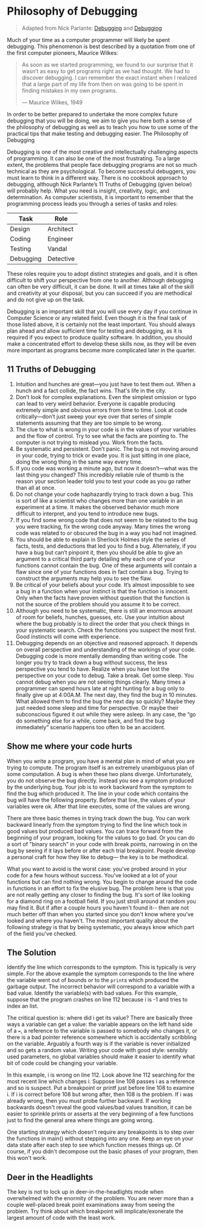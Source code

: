 # Philosophy of Debugging

> Adapted from Nick Parlante:
> [Debugging](https://web.stanford.edu/class/archive/cs/cs106a/cs106a.1184//handouts/9%20-%20Debugging.pdf)
> and [Debugging](https://cs.stanford.edu/people/nick/compdocs/Debugging.pdf)

Much of your time as a computer programmer will likely be spent debugging. This
phenomenon is best described by a quotation from one of the first computer
pioneers, Maurice Wilkes:

> As soon as we started programming, we found to our surprise that it wasn’t as
> easy to get programs right as we had thought. We had to discover debugging. I
> can remember the exact instant when I realized that a large part of my life
> from then on was going to be spent in finding mistakes in my own programs.
>
> — Maurice Wilkes, 1949

In order to be better prepared to undertake the more complex future debugging
that you will be doing, we aim to give you here both a sense of the philosophy
of debugging as well as to teach you how to use some of the practical tips that
make testing and debugging easier. The Philosophy of Debugging

Debugging is one of the most creative and intellectually challenging aspects of
programming. It can also be one of the most frustrating. To a large extent, the
problems that people face debugging programs are not so much technical as they
are psychological. To become successful debuggers, you must learn to think in a
different way. There is no cookbook approach to debugging, although Nick
Parlante’s 11 Truths of Debugging (given below) will probably help. What you
need is insight, creativity, logic, and determination. As computer scientists,
it is important to remember that the programming process leads you through a
series of tasks and roles:

| Task      | Role      |
| --------- | --------- |
| Design    | Architect |
| Coding    | Engineer  |
| Testing   | Vandal    |
| Debugging | Detective |

These roles require you to adopt distinct strategies and goals, and it is often
difficult to shift your perspective from one to another. Although debugging can
often be very difficult, it can be done. It will at times take all of the skill
and creativity at your disposal, but you can succeed if you are methodical and
do not give up on the task.

Debugging is an important skill that you will use every day if you continue in
Computer Science or any related field. Even though it is the final task of those
listed above, it is certainly not the least important. You should always plan
ahead and allow sufficient time for testing and debugging, as it is required if
you expect to produce quality software. In addition, you should make a
concentrated effort to develop these skills now, as they will be even more
important as programs become more complicated later in the quarter.

## 11 Truths of Debugging

1. Intuition and hunches are great—you just have to test them out. When a hunch
   and a fact collide, the fact wins. That's life in the city.
2. Don’t look for complex explanations. Even the simplest omission or typo can
   lead to very weird behavior. Everyone is capable producing extremely simple
   and obvious errors from time to time. Look at code critically—don’t just
   sweep your eye over that series of simple statements assuming that they are
   too simple to be wrong.
3. The clue to what is wrong in your code is in the values of your variables and
   the flow of control. Try to see what the facts are pointing to. The computer
   is not trying to mislead you. Work from the facts.
4. Be systematic and persistent. Don’t panic. The bug is not moving around in
   your code, trying to trick or evade you. It is just sitting in one place,
   doing the wrong thing in the same way every time.
5. If you code was working a minute ago, but now it doesn’t—what was the last
   thing you changed? This incredibly reliable rule of thumb is the reason your
   section leader told you to test your code as you go rather than all at once.
6. Do not change your code haphazardly trying to track down a bug. This is sort
   of like a scientist who changes more than one variable in an experiment at a
   time. It makes the observed behavior much more difficult to interpret, and
   you tend to introduce new bugs.
7. If you find some wrong code that does not seem to be related to the bug you
   were tracking, fix the wrong code anyway. Many times the wrong code was
   related to or obscured the bug in a way you had not imagined.
8. You should be able to explain in Sherlock Holmes style the series of facts,
   tests, and deductions that led you to find a bug. Alternately, if you have a
   bug but can’t pinpoint it, then you should be able to give an argument to a
   critical third party detailing why each one of your functions cannot contain
   the bug. One of these arguments will contain a flaw since one of your
   functions does in fact contain a bug. Trying to construct the arguments may
   help you to see the flaw.
9. Be critical of your beliefs about your code. It’s almost impossible to see a
   bug in a function when your instinct is that the function is innocent. Only
   when the facts have proven without question that the function is not the
   source of the problem should you assume it to be correct.
10. Although you need to be systematic, there is still an enormous amount of
    room for beliefs, hunches, guesses, etc. Use your intuition about where the
    bug probably is to direct the order that you check things in your systematic
    search. Check the functions you suspect the most first. Good instincts will
    come with experience.
11. Debugging depends on an objective and reasoned approach. It depends on
    overall perspective and understanding of the workings of your code.
    Debugging code is more mentally demanding than writing code. The longer you
    try to track down a bug without success, the less perspective you tend to
    have. Realize when you have lost the perspective on your code to debug. Take
    a break. Get some sleep. You cannot debug when you are not seeing things
    clearly. Many times a programmer can spend hours late at night hunting for a
    bug only to finally give up at 4:00A.M. The next day, they find the bug in
    10 minutes. What allowed them to find the bug the next day so quickly? Maybe
    they just needed some sleep and time for perspective. Or maybe their
    subconscious figured it out while they were asleep. In any case, the “go do
    something else for a while, come back, and find the bug immediately”
    scenario happens too often to be an accident.

## Show me where your code hurts

When you write a program, you have a mental plan in mind of what you are trying
to compute. The program itself is an extremely unambiguous plan of some
computation. A bug is when these two plans diverge. Unfortunately, you do not
observe the bug directly. Instead you see a symptom produced by the underlying
bug. Your job is to work backward from the symptom to find the bug which
produced it. The line in your code which contains the bug will have the
following property. Before that line, the values of your variables were ok.
After that line executes, some of the values are wrong.

There are three basic themes in trying track down the bug. You can work backward
linearly from the symptom trying to find the line which took in good values but
produced bad values. You can trace forward from the beginning of your program,
looking for the values to go bad. Or you can do a sort of "binary search" in
your code with break points, narrowing in on the bug by seeing if it lays before
or after each trial breakpoint. People develop a personal craft for how they
like to debug— the key is to be methodical.

What you want to avoid is the worst case: you've probed around in your code for
a few hours without success. You've looked at a lot of your functions but can
find nothing wrong. You begin to change around the code in functions in an
effort to fix the elusive bug. The problem here is that you are not really
getting any closer to finding the bug. It's sort of like looking for a diamond
ring on a football field. If you just stroll around at random you may find it.
But if after a couple hours you haven't found it-- then are not much better off
than when you started since you don't know where you've looked and where you
haven't. The most important quality about the following strategy is that by
being systematic, you always know which part of the field you've checked.

## The Solution

Identify the line which corresponds to the symptom. This is typically is very
simple. For the above example the symptom corresponds to the line where the
variable went out of bounds or to the `print`s which produced the garbage output.
The incorrect behavior will correspond to a variable with a bad value. Identify
the variable(s) with bad values. For this example, suppose that the program
crashes on line 112 because i is -1 and tries to index an list.

The critical question is: where did i get its value? There are basically three
ways a variable can get a value: the variable appears on the left hand side of a
`=`, a reference to the variable is passed to somebody who changes it, or there is
a bad pointer reference somewhere which is accidentally scribbling on the
variable. Arguably a fourth way is if the variable is never initialized and so
gets a random value. Writing your code with good style: sensibly used
parameters, no global variables should make it easier to identify what bit of
code could be changing your variable.

In this example, i is wrong on line 112. Look above line 112 searching for the
most recent line which changes i. Suppose line 108 passes i as a reference and
so is suspect. Put a breakpoint or printf just before line 108 to examine i. If
i is correct before 108 but wrong after, then 108 is the problem. If i was
already wrong, then you must probe further backward. If working backwards
doesn't reveal the good values/bad values transition, it can be easier to
sprinkle prints or asserts at the very beginning of a few functions just to find
the general area where things are going wrong.

One starting strategy which doesn't require any breakpoints is to step over the
functions in main() without stepping into any one. Keep an eye on your data
state after each step to see which function messes things up. Of course, if you
didn't decompose out the basic phases of your program, then this won't work.

## Deer in the Headlights

The key is not to lock up in deer-in-the-headlights mode when overwhelmed with
the enormity of the problem. You are never more than a couple well-placed break
point examinations away from seeing the problem. Try think about which
breakpoint will implicate/exonerate the largest amount of code with the least
work.
